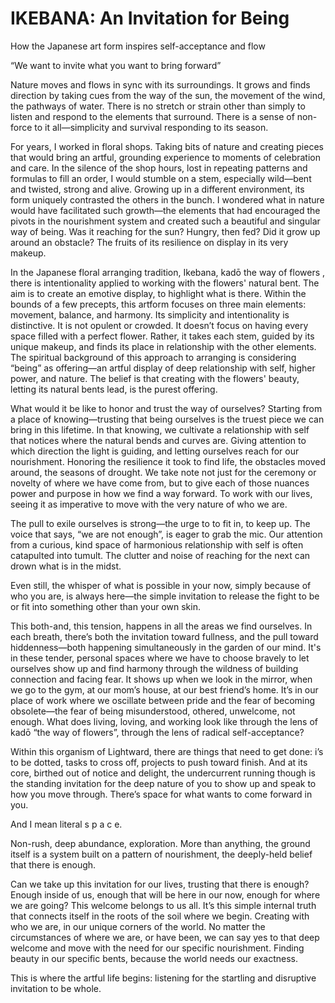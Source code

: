 # IKEBANA: An Invitation for Being
How the Japanese art form inspires self-acceptance and flow

“We want to invite what you want to bring forward”


Nature moves and flows in sync with its surroundings. It grows and finds direction by taking cues from the way of the sun, the movement of the wind, the pathways of water. There is no stretch or strain other than simply to listen and respond to the elements that surround. There is a sense of non-force to it all—simplicity and survival responding to its season.

For years, I worked in floral shops. Taking bits of nature and creating pieces that would bring an artful, grounding experience to moments of celebration and care. In the silence of the shop hours, lost in repeating patterns and formulas to fill an order, I would stumble on a stem, especially wild—bent and twisted, strong and alive. Growing up in a different environment, its form uniquely contrasted the others in the bunch. I wondered what in nature would have facilitated such growth—the elements that had encouraged the pivots in the nourishment system and created such a beautiful and singular way of being. Was it reaching for the sun? Hungry, then fed? Did it grow up around an obstacle? The fruits of its resilience on display in its very makeup.

In the Japanese floral arranging tradition, Ikebana, kadō  the way of flowers , there is intentionality applied to working with the flowers' natural bent. The aim is to create an emotive display, to highlight what is there. Within the bounds of a few precepts, this artform focuses on three main elements: movement, balance, and harmony. Its simplicity and intentionality is distinctive. It is not opulent or crowded. It doesn’t focus on having every space filled with a perfect flower. Rather, it takes each stem, guided by its unique makeup, and finds its place in relationship with the other elements. The spiritual background of this approach to arranging is considering “being” as offering—an artful display of deep relationship with self, higher power, and nature. The belief is that creating with the flowers' beauty, letting its natural bents lead, is the purest offering.

What would it be like to honor and trust the way of ourselves? Starting from a place of knowing—trusting that being ourselves is the truest piece we can bring in this lifetime. In that knowing, we cultivate a relationship with self that notices where the natural bends and curves are. Giving attention to which direction the light is guiding, and letting ourselves reach for our nourishment. Honoring the resilience it took to find life, the obstacles moved around, the seasons of drought. We take note not just for the ceremony or novelty of where we have come from, but to give each of those nuances power and purpose in how we find a way forward. To work with our lives, seeing it as imperative to move with the very nature of who we are.

The pull to exile ourselves is strong—the urge to to fit in, to keep up. The voice that says, “we are not enough”, is eager to grab the mic. Our attention from a curious, kind space of harmonious relationship with self is often catapulted into tumult. The clutter and noise of reaching for the next can drown what is in the midst.

Even still, the whisper of what is possible in your now, simply because of who you are, is always here—the simple invitation to release the fight to be or fit into something other than your own skin.

This both-and, this tension, happens in all the areas we find ourselves. In each breath, there’s both the invitation toward fullness, and the pull toward hiddenness—both happening simultaneously in the garden of our mind. It's in these tender, personal spaces where we have to choose bravely to let ourselves show up and find harmony through the wildness of building connection and facing fear. It shows up when we look in the mirror, when we go to the gym, at our mom’s house, at our best friend’s home. It’s in our place of work where we oscillate between pride and the fear of becoming obsolete—the fear of being misunderstood, othered, unwelcome, not enough. What does living, loving, and working look like through the lens of kadō  “the way of flowers”, through the lens of radical self-acceptance?

Within this organism of Lightward, there are things that need to get done: i’s to be dotted, tasks to cross off, projects to push toward finish. And at its core, birthed out of notice and delight, the undercurrent running though is the standing invitation for the deep nature of you to show up and speak to how you move through. There’s space for what wants to come forward in you.

And I mean literal s p a c e.

Non-rush, deep abundance, exploration. More than anything, the ground itself is a system built on a pattern of nourishment, the deeply-held belief that there is enough.

Can we take up this invitation for our lives, trusting that there is enough? Enough inside of us, enough that will be here in our now, enough for where we are going? This welcome belongs to us all. It’s this simple internal truth that connects itself in the roots of the soil where we begin. Creating with who we are, in our unique corners of the world. No matter the circumstances of where we are, or have been, we can say yes to that deep welcome and move with the need for our specific nourishment. Finding beauty in our specific bents, because the world needs our exactness.

This is where the artful life begins: listening for the startling and disruptive invitation to be whole.










